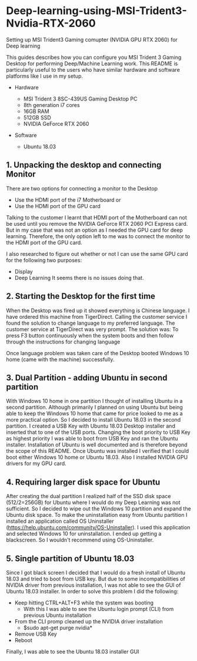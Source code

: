 # Deep-learning-using-MSI-Trident3-Nvidia-RTX-2060
Setting up MSI Trident3 Gaming comupter (NVIDIA GPU RTX 2060) for Deep learning 

This guides describes how you can configure you MSI Trident 3 Gaming Desktop for performing Deep/Machine Learning work. This README is particularly useful to the users who have similar hardware and software platforms like I use in my setup.

- Hardware
  - MSI Trident 3 8SC-439US Gaming Desktop PC
  - 8th generation i7 cores
  - 16GB RAM
  - 512GB SSD
  - NVIDIA GeForce RTX 2060

- Software
  - Ubuntu 18.03

## 1. Unpacking the desktop and connecting Monitor
There are two options for connecting a monitor to the Desktop
- Use the HDMI port of the i7 Motherboard or
- Use the HDMI port of the GPU card

Talking to the customer I learnt that HDMI port of the Motherboard can not be used until you remove the NVIDIA GeForce RTX 2060 PCI Express card. But in my case that was not an option as I needed the GPU card for deep learning. Therefore, the only option left to me was to connect the monitor to the HDMI port of the GPU card.

I also researched to figure out whether or not I can use the same GPU card for the following two purposes:
- Display
- Deep Learning
It seems there is no issues doing that.


## 2. Starting the Desktop for the first time
When the Desktop was fired up it showed everything is Chinese language. I have ordered this machine from TigerDirect. Calling the customer service I found the solution to change language to my preferred language. The customer service at TigerDirect was very prompt. The solution was:
To press F3 button continuously when the system boots and then follow through the instructions for changing language

Once language problem was taken care of the Desktop booted Windows 10 home (came with the machine) successfully.

## 3. Dual Partition - adding Ubuntu in second partition
With Windows 10 home in one partition I thought of installing Ubuntu in a second partition. Although primarily I planned on using Ubuntu but being able to keep the Windows 10 home that came for price looked to me as a more practical option. So I decided to install Ubuntu 18.03 in the second partition.
I created a USB Key with Ubuntu 18.03 Desktop installer and inserted that to one of the USB ports. Changing the boot priority to USB Key as highest priority I was able to boot from USB Key and ran the Ubuntu installer. Installation of Ubuntu is well documented and is therefore beyond the scope of this README.
Once Ubuntu was installed I verified that I could boot either Windows 10 home or Ubuntu 18.03.
Also I installed NVIDIA GPU drivers for my GPU card.

## 4. Requiring larger disk space for Ubuntu
After creating the dual partition I realized half of the SSD disk space (512/2=256GB) for Ubuntu where I would do my Deep Learning was not sufficient. So I decided to wipe out the Windows 10 partition and expand the Ubuntu disk space.
To make the uninstallation easy from Ubuntu partition I installed an application called OS Uninstaller (https://help.ubuntu.com/community/OS-Uninstaller). I used this application and selected Windows 10 for uninstallation. I ended up getting a blackscreen. So I wouldn't recommend using OS-Uninstaller.

## 5. Single partition of Ubuntu 18.03
Since I got black screen I decided that I would do a fresh install of Ubuntu 18.03 and tried to boot from USB key. But due to some incompatibilities of NVIDIA driver from previous installation, I was not able to see the GUI of Ubuntu 18.03 installer. In order to solve this problem I did the following:
- Keep hitting CTRL+ALT+F3 while the system was booting
  - With this I was able to see the Ubuntu login prompt (CLI) from previous Ubuntu installation
- From the CLI promp cleaned up the NVIDIA driver installation
  - $sudo apt-get purge nvidia*
- Remove USB Key
- Reboot

Finally, I was able to see the Ubuntu 18.03 installer GUI


